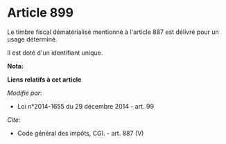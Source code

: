 # Article 899

Le timbre fiscal dématérialisé mentionné à l'article 887 est délivré pour un usage déterminé. 

Il est doté d'un identifiant unique.

**Nota:**



**Liens relatifs à cet article**

_Modifié par_:

  - Loi n°2014-1655 du 29 décembre 2014 - art. 99

_Cite_:

  - Code général des impôts, CGI. - art. 887 (V)
